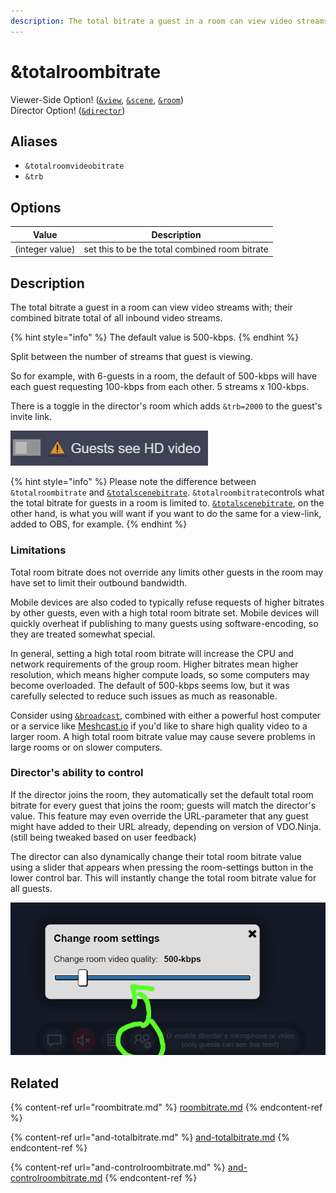 ```yaml
---
description: The total bitrate a guest in a room can view video streams with
---
```


# \&totalroombitrate

Viewer-Side Option! ([`&view`](../view-parameters/view.md), [`&scene`](../view-parameters/scene.md), [`&room`](../../general-settings/room.md))\
Director Option! ([`&director`](../../viewers-settings/director.md))

## Aliases

* `&totalroomvideobitrate`
* `&trb`

## Options

| Value           | Description                                    |
| --------------- | ---------------------------------------------- |
| (integer value) | set this to be the total combined room bitrate |

## Description

The total bitrate a guest in a room can view video streams with; their combined bitrate total of all inbound video streams.

{% hint style="info" %}
The default value is 500-kbps.
{% endhint %}

Split between the number of streams that guest is viewing.

So for example, with 6-guests in a room, the default of 500-kbps will have each guest requesting 100-kbps from each other. 5 streams x 100-kbps.

There is a toggle in the director's room which adds `&trb=2000` to the guest's invite link.

![](<../../.gitbook/assets/image (94) (1).png>)

{% hint style="info" %}
Please note the difference between `&totalroombitrate` and [`&totalscenebitrate`](and-totalscenebitrate.md). `&totalroombitrate`controls what the total bitrate for guests in a room is limited to. [`&totalscenebitrate`](and-totalscenebitrate.md), on the other hand, is what you will want if you want to do the same for a view-link, added to OBS, for example.
{% endhint %}

### Limitations

Total room bitrate does not override any limits other guests in the room may have set to limit their outbound bandwidth.

Mobile devices are also coded to typically refuse requests of higher bitrates by other guests, even with a high total room bitrate set. Mobile devices will quickly overheat if publishing to many guests using software-encoding, so they are treated somewhat special.

In general, setting a high total room bitrate will increase the CPU and network requirements of the group room. Higher bitrates mean higher resolution, which means higher compute loads, so some computers may become overloaded. The default of 500-kbps seems low, but it was carefully selected to reduce such issues as much as reasonable.

Consider using [`&broadcast`](../view-parameters/broadcast.md), combined with either a powerful host computer or a service like [Meshcast.io](https://meshcast.io/) if you'd like to share high quality video to a larger room. A high total room bitrate value may cause severe problems in large rooms or on slower computers.

### Director's ability to control

If the director joins the room, they automatically set the default total room bitrate for every guest that joins the room; guests will match the director's value. This feature may even override the URL-parameter that any guest might have added to their URL already, depending on version of VDO.Ninja. (still being tweaked based on user feedback)

The director can also dynamically change their total room bitrate value using a slider that appears when pressing the room-settings button in the lower control bar. This will instantly change the total room bitrate value for all guests.

![The director can change the room's default TRB value dynamically](<../../.gitbook/assets/image (28).png>)

## Related

{% content-ref url="roombitrate.md" %}
[roombitrate.md](roombitrate.md)
{% endcontent-ref %}

{% content-ref url="and-totalbitrate.md" %}
[and-totalbitrate.md](and-totalbitrate.md)
{% endcontent-ref %}

{% content-ref url="and-controlroombitrate.md" %}
[and-controlroombitrate.md](and-controlroombitrate.md)
{% endcontent-ref %}
